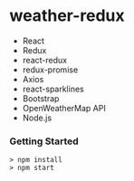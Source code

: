 # weather-redux

- React
- Redux
- react-redux
- redux-promise
- Axios
- react-sparklines
- Bootstrap
- OpenWeatherMap API
- Node.js

### Getting Started

```
> npm install
> npm start
```
